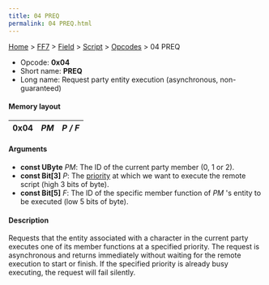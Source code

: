 ```yaml
---
title: 04 PREQ
permalink: 04 PREQ.html
---
```


[Home](../../../../Main%20Page.md) > [FF7](../../../../FF7.md) > [Field](../../../Field.md) > [Script](../../Script.md) > [Opcodes](../Opcodes.md) > 04 PREQ

-   Opcode: **0x04**
-   Short name: **PREQ**
-   Long name: Request party entity execution (asynchronous,
    non-guaranteed)

#### Memory layout

| 0x04 | *PM* | *P / F* |
|------|------|---------|

#### Arguments

-   **const UByte** *PM*: The ID of the current party member (0, 1 or
    2).
-   **const Bit\[3\]** *P*: The [priority][] at which we want to execute
    the remote script (high 3 bits of byte).
-   **const Bit\[5\]** *F*: The ID of the specific member function of
    *PM* 's entity to be executed (low 5 bits of byte).

#### Description

Requests that the entity associated with a character in the current
party executes one of its member functions at a specified priority. The
request is asynchronous and returns immediately without waiting for the
remote execution to start or finish. If the specified priority is
already busy executing, the request will fail silently.

  [priority]: ../Priorities.md "wikilink"
